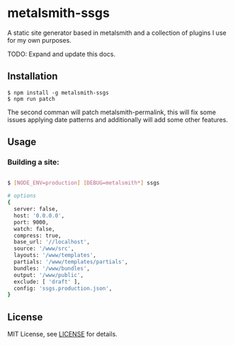 # metalsmith-ssgs

A static site generator based in metalsmith and a collection of plugins I use for my own purposes.

TODO: Expand and update this docs.

## Installation

```
$ npm install -g metalsmith-ssgs
$ npm run patch
```

The second comman will patch metalsmith-permalink, this will fix some issues applying
date patterns and additionally will add some other features.

## Usage

### Building a site:

```bash

$ [NODE_ENV=production] [DEBUG=metalsmith*] ssgs

# options
{
  server: false,
  host: '0.0.0.0',
  port: 9000,
  watch: false,
  compress: true,
  base_url: '//localhost',
  source: '/www/src',
  layouts: '/www/templates',
  partials: '/www/templates/partials',
  bundles: '/www/bundles',
  output: '/www/public',
  exclude: [ 'draft' ],
  config: 'ssgs.production.json',
}

```

## License

MIT License, see [LICENSE](https://github.com/ahdiaz/metalsmith-ssgs/blob/master/LICENSE.md) for details.
